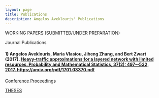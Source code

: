 ```yaml
---
layout: page
title: Publications
description: Angelos Aveklouris' Publications
---
```


WORKING PAPERS (SUBMITTED/UNDER PREPARATION)


Journal Publications 
#### 1) Angelos Aveklouris, Maria Vlasiou, Jiheng Zhang, and Bert Zwart (2017). <u> Heavy-traffic approximations for a layered network with limited resources. Probability and Mathematical Statistics, 37(2): 497--532, 2017.  https://arxiv.org/pdf/1701.03370.pdf

Conference Proceedings

THESES

<!-- Note: this is how to write a comment in HTML. Everything in here won't show up on your webpage.-->

<!--
To increase the size of the title, use fewer # in front of the paper title.
To decrease the size of the title, use more #. 
To remove the italics, remove the * before and after the description
To remove the underline from the title, remove the <u> tags (<u> and </u>)
-->
